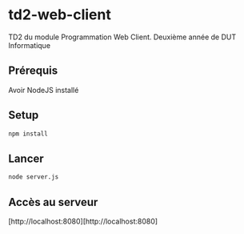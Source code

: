 # td2-web-client
TD2 du module Programmation Web Client. Deuxième année de DUT Informatique

## Prérequis

Avoir NodeJS installé

## Setup

```bash
npm install
```

## Lancer

```bash
node server.js
```

## Accès au serveur

[http://localhost:8080][http://localhost:8080]